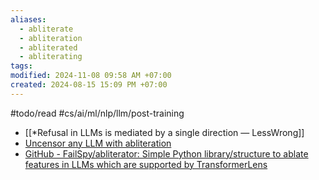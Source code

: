 ```yaml
---
aliases:
  - abliterate
  - abliteration
  - abliterated
  - abliterating
tags: 
modified: 2024-11-08 09:58 AM +07:00
created: 2024-08-15 15:09 PM +07:00
---
```

#todo/read #cs/ai/ml/nlp/llm/post-training 

- [[*Refusal in LLMs is mediated by a single direction — LessWrong]]
- [Uncensor any LLM with abliteration](https://huggingface.co/blog/mlabonne/abliteration)
- [GitHub - FailSpy/abliterator: Simple Python library/structure to ablate features in LLMs which are supported by TransformerLens](https://github.com/FailSpy/abliterator)
